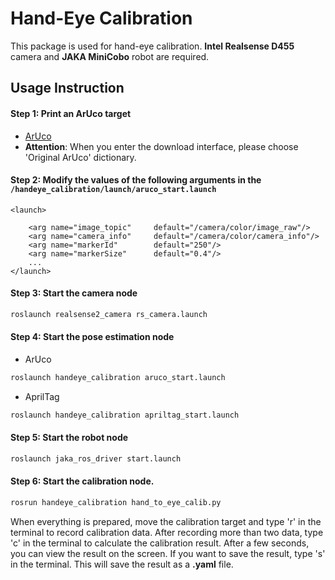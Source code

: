 # Hand-Eye Calibration

This package is used for hand-eye calibration. **Intel Realsense D455** camera and **JAKA MiniCobo** robot are required.

## Usage Instruction

#### Step 1: Print an ArUco target
- [ArUco](https://chev.me/arucogen/)
- **Attention**: When you enter the download interface, please choose 'Original ArUco' dictionary. 

#### Step 2: Modify the values of the following arguments in the `/handeye_calibration/launch/aruco_start.launch`
```launch
<launch>

    <arg name="image_topic"     default="/camera/color/image_raw"/>
    <arg name="camera_info"     default="/camera/color/camera_info"/> 
    <arg name="markerId"        default="250"/>
    <arg name="markerSize"      default="0.4"/>
    ...
</launch>
```

#### Step 3: Start the camera node
```bash
roslaunch realsense2_camera rs_camera.launch
```
#### Step 4: Start the pose estimation node
- ArUco
```bash
roslaunch handeye_calibration aruco_start.launch
```
- AprilTag
```bash
roslaunch handeye_calibration apriltag_start.launch
```
#### Step 5: Start the robot node
```bash
roslaunch jaka_ros_driver start.launch
```
#### Step 6: Start the calibration node. 
```bash
rosrun handeye_calibration hand_to_eye_calib.py
```
When everything is prepared, move the calibration target and type 'r' in the terminal to record calibration data. After recording more than two data, type 'c' in the terminal to calculate the calibration result. After a few seconds, you can view the result on the screen. If you want to save the result, type 's' in the terminal. This will save the result as a **.yaml** file.

